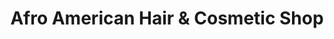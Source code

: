 ---
title: "Afro American Hair & Cosmetic Shop"
url: /augsburg/afro-american-hair-und-cosmetic-shop/
shop: Warenhaus
---